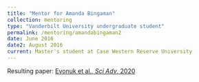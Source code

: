```yaml
---
title: "Mentor for Amanda Bingaman"
collection: mentoring
type: "Vanderbilt University undergraduate student"
permalink: /mentoring/amandabingaman2
date: June 2016
date2: August 2016
current: Master's student at Case Western Reserve University
---
```


Resulting paper: <a href="https://doi.org/10.1126/sciadv.aax5936" target="_blank">Evonuk et al., <i>Sci Adv</i>, 2020</a>